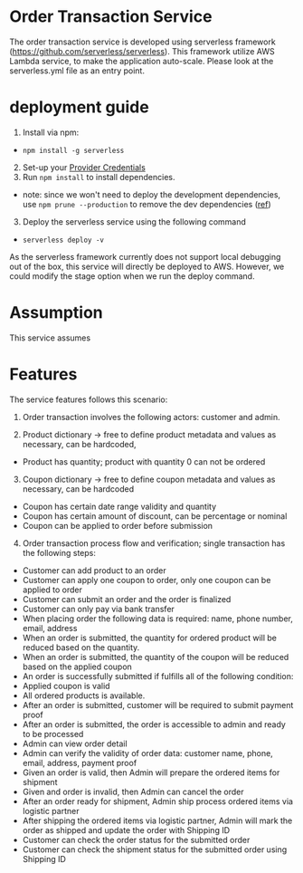 # Order Transaction Service
The order transaction service is developed using serverless framework (https://github.com/serverless/serverless). This framework utilize AWS Lambda service, to make the application auto-scale. Please look at the serverless.yml file as an entry point.

# deployment guide
1. Install via npm:
  * `npm install -g serverless`

2. Set-up your [Provider Credentials](https://github.com/serverless/serverless/blob/master/docs/02-providers/aws/01-setup.md)
3. Run `npm install` to install dependencies.
  * note: since we won't need to deploy the development dependencies, use `npm prune --production` to remove the dev dependencies ([ref](https://github.com/serverless/serverless/issues/569)) 
3. Deploy the serverless service using the following command
  * `serverless deploy -v`

As the serverless framework currently does not support local debugging out of the box, this service will directly be deployed to AWS. However, we could modify the stage option when we run the deploy command.

# Assumption
This service assumes

# Features
The service features follows this scenario:

1. Order transaction involves the following actors: customer and admin.

2. Product dictionary → free to define product metadata and values as necessary, can be hardcoded,
  * Product has quantity; product with quantity 0 can not be ordered
3. Coupon dictionary → free to define coupon metadata and values as necessary, can be hardcoded
  * Coupon has certain date range validity and quantity
  * Coupon has certain amount of discount, can be percentage or nominal
  * Coupon can be applied to order before submission
4. Order transaction process flow and verification; single transaction has the following steps:
  * Customer can add product to an order
  * Customer can apply one coupon to order, only one coupon can be applied to order
  * Customer can submit an order and the order is finalized
  * Customer can only pay via bank transfer
  * When placing order the following data is required: name, phone number, email, address
  * When an order is submitted, the quantity for ordered product will be reduced based on the quantity.
  * When an order is submitted, the quantity of the coupon will be reduced based on the applied coupon
  * An order is successfully submitted if fulfills all of the following condition:
  * Applied coupon is valid
   * All ordered products is available.
   * After an order is submitted, customer will be required to submit payment proof
  * After an order is submitted, the order is accessible to admin and ready to be processed
  * Admin can view order detail
  * Admin can verify the validity of order data: customer name, phone, email, address, payment proof
   * Given an order is valid, then Admin will prepare the ordered items for shipment
   * Given and order is invalid, then Admin can cancel the order
  * After an order ready for shipment, Admin ship process ordered items via logistic partner
  * After shipping the ordered items via logistic partner, Admin will mark the order as shipped and update the order with Shipping ID
  * Customer can check the order status for the submitted order
  * Customer can check the shipment status for the submitted order using Shipping ID
